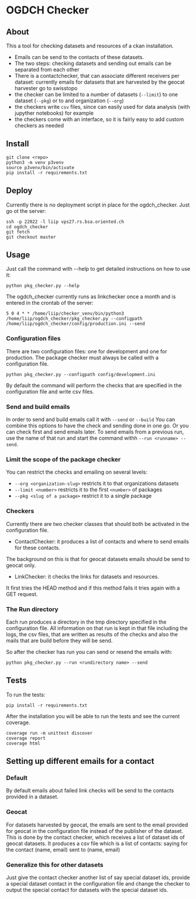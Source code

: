 # OGDCH Checker

## About 

This a tool for checking datasets and resources of a ckan installation.

- Emails can be send to the contacts of these datasets.
- The two steps: checking datasets and sending out emails can be separated 
  from each other
- There is a contactchecker, that can associate different receivers per dataset: 
  currently emails for datasets that are harvested by the geocat harvester go to 
  swisstopo
- the checker can be limited to a number of datasets (`--limit`) to one dataset (`--pkg`) or to and
  organization (`--org`)
- the checkers write `csv` files, since can easily used for data analysis (with jupyther notebooks)
  for example
- the checkers come with an interface, so it is fairly easy to add custom checkers as needed  
     
  
## Install 

```
git clone <repo>
python3 -m venv p3venv
source p3venv/bin/activate
pip install -r requirements.txt
```

## Deploy

Currently there is no deployment script in place for the ogdch_checker.
Just go ot the server:

```
ssh -p 22022 -l liip vps27.rs.bsa.oriented.ch
cd ogdch_checker
git fetch
git checkout master
``` 

## Usage

Just call the command with --help to get detailed instructions on how to use it:

```
python pkg_checker.py --help
``` 

The ogdch_checker currently runs as linkchecker once a month and
is entered in the crontab of the server:

```
5 0 4 * * /home/liip/checker_venv/bin/python3 /home/liip/ogdch_checker/pkg_checker.py --configpath /home/liip/ogdch_checker/config/production.ini --send
```

### Configuration files

There are two configuration files: one for development and one for production.
The package checker must always be called with a configuration file.

```
python pkg_checker.py --configpath config/development.ini
``` 

By default the command will perform the checks that are specified in the configuration
file and write csv files.

### Send and build emails

In order to send and build emails call it with `--send` or `--build`
You can combine this options to have the check and sending done in one go.
Or you can check first and send emails later. To send emails from a previous run,
use the name of that run and start the command withh `--run <runname> --send`.

### Limit the scope of the package checker

You can restrict the checks and emailing on several levels:

- `--org <organization-slug>` restricts it to that organizations datasets
- `--limit <number>` restricts it to the first `<number>` of packages
- `--pkg <slug of a package>` restrict it to a single package

### Checkers

Currently there are two checker classes that should both be activated in the configuration file.

- ContactChecker: it produces a list of contacts and where to send emails for these contacts. 

The background on this is that for geocat datasets emails should be send to geocat only.

- LinkChecker: it checks the links for datasets and resources. 

It first tries the HEAD method and if this method fails it tries again with a GET request.

### The Run directory

Each run produces a directory in the tmp directory specified in the configuration file.
All information on that run is kept in that file including the logs, the csv files, that 
are written as results of the checks and also the mails that are build before they will be send.

So after the checker has run you can send or resend the emails with:

```
python pkg_checker.py --run <rundirectory name> --send
``` 

## Tests

To run the tests: 

```
pip install -r requirements.txt
```

After the installation you will be able to run the tests and see the current coverage.

```
coverage run -m unittest discover
coverage report
coverage html
```

## Setting up different emails for a contact

### Default

By default emails about failed link checks will be send to the contacts provided
in a dataset.

### Geocat

For datasets harvested by geocat, the emails are sent to the email provided for geocat in
the configuration file instead of the publisher of the dataset. This is done by the contact
checker, which receives a list of dataset ids of geocat datasets. It produces a csv file 
which is a list of contacts: saying for the contact (name, email) sent to (name, email)

### Generalize this for other datasets

Just give the contact checker another list of say special dataset ids, provide a 
special dataset contact in the configuration file and change the checker to output
the special contact for datasets with the special dataset ids.

